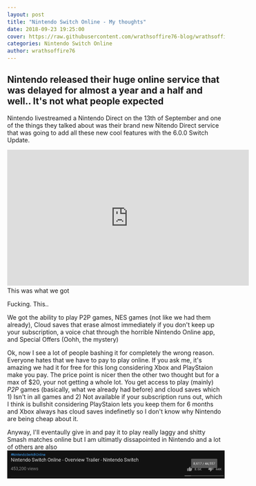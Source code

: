 ```yaml
---
layout: post
title: "Nintendo Switch Online - My thoughts"
date: 2018-09-23 19:25:00
cover: https://raw.githubusercontent.com/wrathsoffire76-blog/wrathsoffire76-blog.github.io/master/img/nintendo-switch-online.jpeg
categories: Nintendo Switch Online
author: wrathsoffire76
---
```

Nintendo released their huge online service that was delayed for almost a year and a half and well.. It's not what people expected
---
Nintendo livestreamed a Nintendo Direct on the 13th of September and one of the things they talked about was their brand new Nitendo Direct service that was going to add all these new cool features with the 6.0.0 Switch Update.
<iframe width="560" height="315" src="https://www.youtube.com/embed/CRuHg1dv8MI?start=772" frameborder="0" allow="autoplay; encrypted-media" allowfullscreen></iframe>
This was what we got  
  
Fucking. This..  
  
We got the ability to play P2P games, NES games (not like we had them already), Cloud saves that erase almost immediately if you don't keep up your subscription, a voice chat through the horrible Nintendo Online app, and Special Offers (Oohh, the mystery)  
  
Ok, now I see a lot of people bashing it for completely the wrong reason. Everyone hates that we have to pay to play online. If you ask me, it's amazing we had it for free for this long considering Xbox and PlayStaion make you pay. The price point is nicer then the other two thought but for a max of $20, your not getting a whole lot. You get access to play (mainly) *P2P* games (basically, what we already had before) and cloud saves which 1) Isn't in all games and 2) Not available if your subscription runs out, which I think is bullshit considering PlayStaion lets you keep them for 6 months and Xbox always has cloud saves indefinetly so I don't know why Nintendo are being cheap about it.  
  
Anyway, I'll eventaully give in and pay it to play really laggy and shitty Smash matches online but I am ultimatly dissapointed in Nintendo and a lot of others are also  
<img src="https://raw.githubusercontent.com/wrathsoffire76-blog/wrathsoffire76-blog.github.io/master/img/Video.png">
